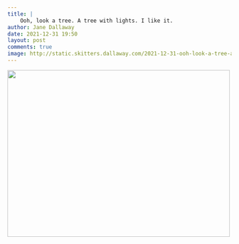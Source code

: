 ```yaml
---
title: |
    Ooh, look a tree. A tree with lights. I like it.
author: Jane Dallaway
date: 2021-12-31 19:50
layout: post
comments: true
image: http://static.skitters.dallaway.com/2021-12-31-ooh-look-a-tree-a-tree-with-lights-i-like-it-fullsize-0.jpeg
---
```


<a href="http://static.skitters.dallaway.com/2021-12-31-ooh-look-a-tree-a-tree-with-lights-i-like-it-fullsize-0.jpeg"><img src="http://static.skitters.dallaway.com/2021-12-31-ooh-look-a-tree-a-tree-with-lights-i-like-it-thumb-0.jpeg" width="500" height="375"></a>



